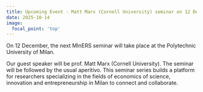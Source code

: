 ```yaml
---
title: Upcoming Event - Matt Marx (Cornell University) seminar on 12 December
date: 2025-10-14
image:
  focal_point: 'top'
---
```



On 12 December, the next MInERS seminar will take place at the Polytechnic University of Milan.

<!--more-->

Our guest speaker will be prof. Matt Marx (Cornell University). The seminar will be followed by the usual aperitivo. This seminar series builds a platform for researchers specializing in the fields of economics of science, innovation and entrepreneurship in Milan to connect and collaborate.